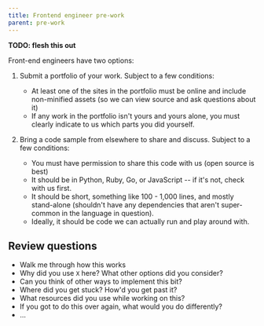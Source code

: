 ```yaml
---
title: Frontend engineer pre-work
parent: pre-work
---
```


**TODO: flesh this out**

Front-end engineers have two options:

1. Submit a portfolio of your work. Subject to a few conditions:
    - At least one of the sites in the portfolio must be online and include non-minified assets (so we can view source and ask questions about it)
    - If any work in the portfolio isn't yours and yours alone, you must clearly indicate to us which parts you did yourself.

2. Bring a code sample from elsewhere to share and discuss. Subject to a few conditions:
    - You must have permission to share this code with us (open source is best)
    - It should be in Python, Ruby, Go, or JavaScript -- if it's not, check with us first.
    - It should be short, something like 100 - 1,000 lines, and mostly stand-alone (shouldn't have any dependencies that aren't super-common in the language in question).
    - Ideally, it should be code we can actually run and play around with.

## Review questions

- Walk me through how this works
- Why did you use `X` here? What other options did you consider?
- Can you think of other ways to implement this bit?
- Where did you get stuck? How'd you get past it?
- What resources did you use while working on this?
- If you got to do this over again, what would you do differently?
- ...